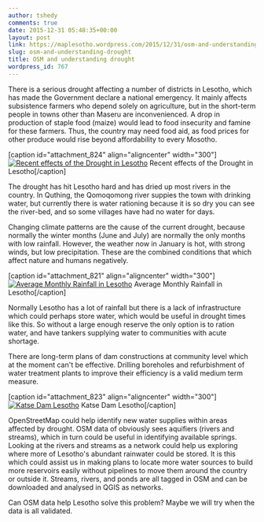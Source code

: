 ```yaml
---
author: tshedy
comments: true
date: 2015-12-31 05:48:35+00:00
layout: post
link: https://maplesotho.wordpress.com/2015/12/31/osm-and-understanding-drought/
slug: osm-and-understanding-drought
title: OSM and understanding drought
wordpress_id: 767
---
```


There is a serious drought affecting a number of districts in Lesotho, which has made the Government declare a national emergency. It mainly affects subsistence farmers who depend solely on agriculture, but in the short-term people in towns other than Maseru are inconvenienced. A drop in production of staple food (maize) would lead to food insecurity and famine for these farmers. Thus, the country may need food aid, as food prices for other produce would rise beyond affordability to every Mosotho.

[caption id="attachment_824" align="aligncenter" width="300"][![Recent effects of the Drought in Lesotho](https://maplesotho.files.wordpress.com/2015/12/drought.jpg?w=300)](https://maplesotho.files.wordpress.com/2015/12/drought.jpg) Recent effects of the Drought in Lesotho[/caption]

The drought has hit Lesotho hard and has dried up most rivers in the country. In Quthing, the Qomoqomong river suppies the town with drinking water, but currently there is water rationing because it is so dry you can see the river-bed, and so some villages have had no water for days.

Changing climate patterns are the cause of the current drought, because normally the winter months (June and July) are normally the only months with low rainfall. However, the weather now in January is hot, with strong winds, but low precipitation. These are the combined conditions that which affect nature and humans negatively.

[caption id="attachment_821" align="aligncenter" width="300"][![Average Monthly Rainfall in Lesotho](https://maplesotho.files.wordpress.com/2015/12/les.jpg?w=300)](https://maplesotho.files.wordpress.com/2015/12/les.jpg) Average Monthly Rainfall in Lesotho[/caption]

Normally Lesotho has a lot of rainfall but there is a lack of infrastructure which could perhaps store water, which would be useful in drought times like this. So without a large enough reserve the only option is to ration water, and have tankers supplying water to communities with acute shortage.

There are long-term plans of dam constructions at community level which at the moment can't be effective. Drilling boreholes and refurbishment of water treatment plants to improve their efficiency is a valid medium term measure.

[caption id="attachment_823" align="aligncenter" width="300"][![Katse Dam Lesotho](https://maplesotho.files.wordpress.com/2015/12/w174354_7594_katse-dam_dam-at-100-capacity.jpg?w=300)](https://maplesotho.files.wordpress.com/2015/12/w174354_7594_katse-dam_dam-at-100-capacity.jpg) Katse Dam Lesotho[/caption]

OpenStreetMap could help identify new water supplies within areas affected by drought. OSM data of obviously sees aquifiers (rivers and streams), which in turn could be useful in identifying available springs. Looking at the rivers and streams as a network could help us exploring where more of Lesotho's abundant rainwater could be stored. It is this which could assist us in making plans to locate more water sources to build more reservoirs easily without pipelines to move them around the country or outside it. Streams, rivers, and ponds are all tagged in OSM and can be downloaded and analysed in QGIS as networks.

Can OSM data help Lesotho solve this problem? Maybe we will try when the data is all validated.
